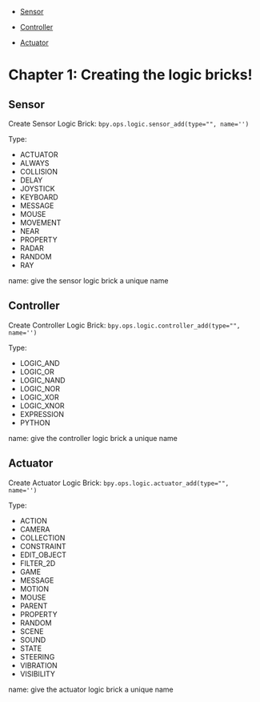 - [Sensor](#Sensor)

- [Controller](#Controller)

- [Actuator](#Actuator)


# Chapter 1: Creating the logic bricks!
## Sensor
Create Sensor Logic Brick: 
```bpy.ops.logic.sensor_add(type="", name='')```

Type:
* ACTUATOR
* ALWAYS
* COLLISION
* DELAY
* JOYSTICK
* KEYBOARD
* MESSAGE
* MOUSE
* MOVEMENT
* NEAR
* PROPERTY
* RADAR
* RANDOM
* RAY

name: give the sensor logic brick a unique name

## Controller
Create Controller Logic Brick:
```bpy.ops.logic.controller_add(type="", name='')```

Type:
* LOGIC_AND
* LOGIC_OR
* LOGIC_NAND
* LOGIC_NOR
* LOGIC_XOR
* LOGIC_XNOR
* EXPRESSION
* PYTHON

name: give the controller logic brick a unique name

## Actuator
Create Actuator Logic Brick:
```bpy.ops.logic.actuator_add(type="", name='')```

Type:
* ACTION
* CAMERA
* COLLECTION
* CONSTRAINT
* EDIT_OBJECT
* FILTER_2D
* GAME
* MESSAGE
* MOTION
* MOUSE 
* PARENT
* PROPERTY
* RANDOM
* SCENE
* SOUND
* STATE
* STEERING
* VIBRATION
* VISIBILITY

name: give the actuator logic brick a unique name

